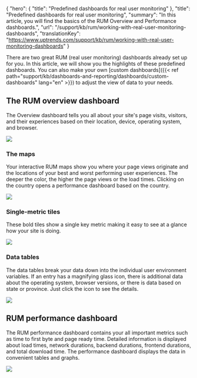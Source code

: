 {
  "hero": {
    "title": "Predefined dashboards for real user monitoring"
  },
  "title": "Predefined dashboards for real user monitoring",
  "summary": "In this article, you will find the basics of the RUM Overview and Performance dashboards.",
  "url": "/support/kb/rum/working-with-real-user-monitoring-dashboards",
  "translationKey": "https://www.uptrends.com/support/kb/rum/working-with-real-user-monitoring-dashboards"
}

There are two great RUM (real user monitoring) dashboards already set up for you. In this article, we will show you the highlights of these predefined dashboards. You can also make your own [custom dashboards]({{< ref path="support/kb/dashboards-and-reporting/dashboards/custom-dashboards" lang="en" >}}) to adjust the view of data to your needs.

## The RUM overview dashboard

The Overview dashboard tells you all about your site's page visits, visitors, and their experiences based on their location, device, operating system, and browser.

![](/img/content/0fec03bb-dcf7-4614-bf6d-9432aa3c0bb7.png)

### The maps

Your interactive RUM maps show you where your page views originate and the locations of your best and worst performing user experiences. The deeper the color, the higher the page views or the load times. Clicking on the country opens a performance dashboard based on the country.

![](/img/content/1f1a8524-b6e4-42af-959b-1046fe4dbe0d.png)

### Single-metric tiles

These bold tiles show a single key metric making it easy to see at a glance how your site is doing.

![](/img/content/626a2fda-8f4a-4668-95f5-efa8e5a8581a.png)

### Data tables

The data tables break your data down into the individual user environment variables. If an entry has a magnifying glass icon, there is additional data about the operating system, browser versions, or there is data based on state or province. Just click the icon to see the details.

![](/img/content/7b885fc6-9b70-45f5-9ce4-7bc977c053f3.png)

## RUM performance dashboard

The RUM performance dashboard contains your all important metrics such as time to first byte and page ready time.  Detailed information is displayed about load times, network durations, backend durations, frontend durations, and total download time. The performance dashboard displays the data in convenient tables and graphs.

![](/img/content/b5d75372-cb25-4e3f-b8c7-8383d1ad07a1.png)
